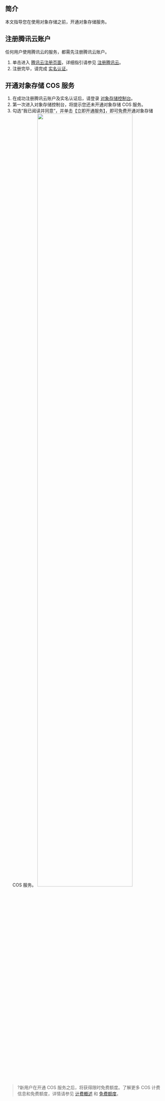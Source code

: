 ## 简介
本文指导您在使用对象存储之前，开通对象存储服务。



<span id="step1"></span>
## 注册腾讯云账户
任何用户使用腾讯云的服务，都需先注册腾讯云账户。
1. 单击进入 [腾讯云注册页面](https://cloud.tencent.com/register)，详细指引请参见 [注册腾讯云](https://cloud.tencent.com/document/product/378/17985)。
2. 注册完毕，请完成 [实名认证](https://cloud.tencent.com/document/product/378/3629)。


## 开通对象存储 COS 服务
1. 在成功注册腾讯云账户及实名认证后，请登录 [对象存储控制台](https://console.cloud.tencent.com/cos5)。
2. 第一次进入对象存储控制台，将提示您还未开通对象存储 COS 服务。
3. 勾选“我已阅读并同意”，并单击【立即开通服务】，即可免费开通对象存储 COS 服务。
<img src="https://main.qcloudimg.com/raw/fd9ab29b897288980840a66032b0e143.png" width=80%><br>
>?新用户在开通 COS 服务之后，将获得限时免费额度。了解更多 COS 计费信息和免费额度，详情请参见 [计费概述](https://cloud.tencent.com/document/product/436/16871) 和 [免费额度](https://cloud.tencent.com/document/product/436/6240)。
